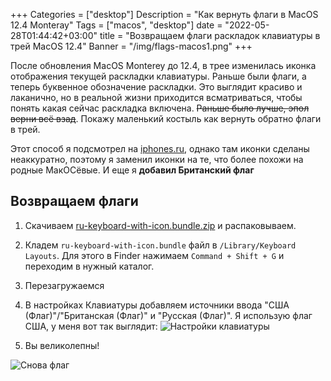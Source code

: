 +++
Categories = ["desktop"]
Description = "Как вернуть флаги в MacOS 12.4 Monteray"
Tags = ["macos", "desktop"]
date = "2022-05-28T01:44:42+03:00"
title = "Возвращаем флаги раскладок клавиатуры в трей MacOS 12.4"
Banner = "/img/flags-macos1.png"
+++

После обновления MacOS Monterey до 12.4, в трее изменилась иконка отображения текущей раскладки клавиатуры. Раньше были флаги, а теперь буквенное обозначение раскладки. Это выглядит красиво и лаканично, но в реальной жизни приходится всматриваться, чтобы понять какая сейчас раскладка включена. ~~Раньше было лучше, эпол верни всё взад~~. Покажу маленький костыль как вернуть обратно флаги в трей. 
<!--more-->

Этот способ я подсмотрел на [iphones.ru](https://www.iphones.ru/iNotes/kak-vernut-flagi-dlya-yazykov-klaviatury-v-status-bare-macos-124-i-novee-05-18-2022), однако там иконки сделаны неаккуратно, поэтому я заменил иконки на те, что более похожи на родные МакОСёвые. И еще я **добавил Британский флаг**

## Возвращаем флаги

1. Скачиваем [ru-keyboard-with-icon.bundle.zip](/files/ru-keyboard-with-icon.bundle.zip) и распаковываем.
2. Кладем ```ru-keyboard-with-icon.bundle``` файл в ```/Library/Keyboard Layouts```. Для этого в Finder нажимаем ```Сommand + Shift + G``` и переходим в нужный каталог.
3. Перезагружаемся 
4. В настройках Клавиатуры добавляем источники ввода "США (Флаг)"/"Британская (Флаг)" и "Русская (Флаг)". Я использую флаг США, у меня вот так выглядит:
![Настройки клавиатуры](/img/flags-macos.png)

5. Вы великолепны!

![Снова флаг](/img/flags-macos3.png)

